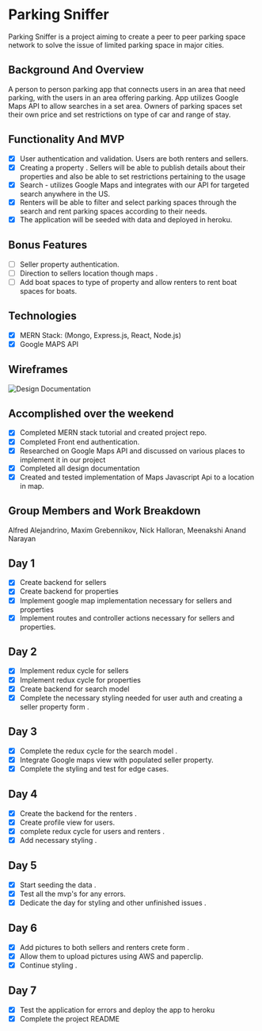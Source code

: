 # Parking Sniffer

Parking Sniffer is a project aiming to create a peer to peer parking space network to solve the issue of limited parking space in major cities.

## Background And Overview

A person to person parking app that connects users in an area that need parking, with the users in an area offering parking. App utilizes Google Maps API to allow searches in a set area. Owners of parking spaces set their own price and set restrictions on type of car and range of stay.

## Functionality And MVP

- [X] User authentication and validation. Users are both renters and sellers.  
- [X] Creating a property . Sellers will be able to publish details about their properties and also be able to set restrictions pertaining to the usage
- [X] Search - utilizes Google Maps and integrates with our API for targeted search anywhere in the US.
- [X] Renters will be able to filter and select parking spaces through the search and rent parking spaces according to their needs.
- [X] The application will be seeded with data and deployed in heroku.

## Bonus Features

- [ ] Seller property authentication.
- [ ] Direction to sellers location though maps .
- [ ] Add boat spaces to type of property and allow renters to rent boat spaces for boats.

## Technologies

- [X] MERN Stack: (Mongo, Express.js, React, Node.js)
- [X] Google MAPS API  

## Wireframes

![Design Documentation](https://raw.githubusercontent.com/nmhalloran/parking-sniffer/master/wireframes/Parking.png)

## Accomplished over the weekend

- [X] Completed MERN stack tutorial and created project repo.
- [X] Completed Front end authentication.
- [X] Researched on Google Maps API and discussed on various places to implement it in our project
- [X] Completed all design documentation
- [X] Created and tested implementation of Maps Javascript Api to a location in map.

## Group Members and Work Breakdown

Alfred Alejandrino, Maxim Grebennikov, Nick Halloran, Meenakshi Anand Narayan

## Day 1

- [X] Create backend for sellers  
- [X] Create backend for properties
- [X] Implement google map implementation necessary for sellers and properties
- [X] Implement routes and controller actions necessary for sellers and properties.

## Day 2

- [X] Implement redux cycle for sellers  
- [X] Implement redux cycle for properties
- [X] Create backend for search model
- [X] Complete the necessary styling needed for user auth and creating a seller property form .

## Day 3

- [X] Complete the redux cycle for the search model .
- [X] Integrate Google maps view with populated seller property.
- [X] Complete the styling and test for edge cases.

## Day 4

- [X] Create the backend for the renters .
- [X] Create profile view for users.
- [X] complete redux cycle for users and renters .
- [X] Add necessary styling .

## Day 5

- [X] Start seeding the data .
- [X] Test all the mvp's for any errors.
- [X] Dedicate the day for styling and other unfinished issues .

## Day 6

- [X] Add pictures to both sellers and renters crete form .
- [X] Allow them to upload pictures using AWS and paperclip.
- [X] Continue styling .

## Day 7

- [X] Test the application for errors and deploy the app to heroku
- [X] Complete the project README
